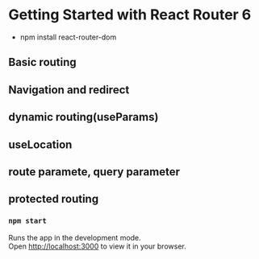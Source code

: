 # Getting Started with React Router 6
- npm install react-router-dom

## Basic routing
## Navigation and redirect
## dynamic routing(useParams)
## useLocation
## route paramete, query parameter
## protected routing

### `npm start`

Runs the app in the development mode.\
Open [http://localhost:3000](http://localhost:3000) to view it in your browser.


